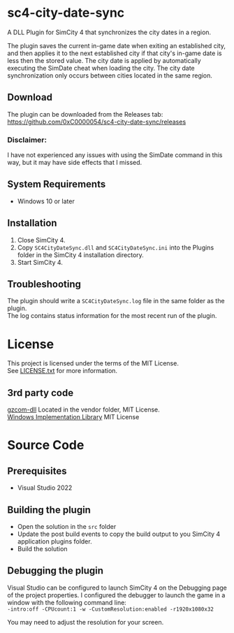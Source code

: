 # sc4-city-date-sync

A DLL Plugin for SimCity 4 that synchronizes the city dates in a region.   

The plugin saves the current in-game date when exiting an established city, and then applies
it to the next established city if that city's in-game date is less then the stored value.
The city date is applied by automatically executing the SimDate cheat when loading the city.
The city date synchronization only occurs between cities located in the same region.

## Download

The plugin can be downloaded from the Releases tab: https://github.com/0xC0000054/sc4-city-date-sync/releases

### Disclaimer:

I have not experienced any issues with using the SimDate command in this way, but it may have side effects that
I missed.
 

## System Requirements

* Windows 10 or later

## Installation

1. Close SimCity 4.
2. Copy `SC4CityDateSync.dll` and `SC4CityDateSync.ini` into the Plugins folder in the SimCity 4 installation directory.
3. Start SimCity 4.

## Troubleshooting

The plugin should write a `SC4CityDateSync.log` file in the same folder as the plugin.    
The log contains status information for the most recent run of the plugin.

# License

This project is licensed under the terms of the MIT License.    
See [LICENSE.txt](LICENSE.txt) for more information.

## 3rd party code

[gzcom-dll](https://github.com/nsgomez/gzcom-dll/tree/master) Located in the vendor folder, MIT License.    
[Windows Implementation Library](https://github.com/microsoft/wil) MIT License    

# Source Code

## Prerequisites

* Visual Studio 2022

## Building the plugin

* Open the solution in the `src` folder
* Update the post build events to copy the build output to you SimCity 4 application plugins folder.
* Build the solution

## Debugging the plugin

Visual Studio can be configured to launch SimCity 4 on the Debugging page of the project properties.
I configured the debugger to launch the game in a window with the following command line:    
`-intro:off -CPUcount:1 -w -CustomResolution:enabled -r1920x1080x32`

You may need to adjust the resolution for your screen.
